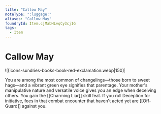 ```yaml
---
title: "Callow May"
noteType: ":luggage:"
aliases: "Callow May"
foundryId: Item.cjMabHLvqCy3cj1G
tags:
  - Item
---
```


# Callow May
![[icons-sundries-books-book-red-exclamation.webp|150]]

You are among the most common of changelings—those born to sweet hags—and a vibrant green eye signifies that parentage. Your mother's manipulative nature and versatile voice gives you an edge when deceiving others. You gain the [[Charming Liar]] skill feat. If you roll Deception for initiative, foes in that combat encounter that haven't acted yet are [[Off-Guard]] against you.
